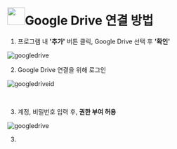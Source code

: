 # <img class="gb_Wa gb_Ke" alt="" aria-hidden="true" src="https://www.gstatic.com/images/branding/product/1x/drive_48dp.png" srcset="https://www.gstatic.com/images/branding/product/2x/drive_48dp.png 2x ,https://www.gstatic.com/images/branding/product/1x/drive_48dp.png 1x" style="width:40px;height:40px">Google Drive 연결 방법

1. 프로그램 내 **'추가'** 버튼 클릭, Google Drive 선택 후 **'확인'**


![googledrive](https://user-images.githubusercontent.com/44858625/48180214-f798fa00-e365-11e8-90ff-d7e8081a8e1c.PNG)



2. Google Drive 연결을 위해 로그인

![googledriveid](https://user-images.githubusercontent.com/44858625/48181310-52345500-e36a-11e8-8d1e-b556cce60b11.PNG)

<br />


3. 계정, 비밀번호 입력 후, **권한 부여 허용**

![googledrive](https://user-images.githubusercontent.com/44858625/48181330-61b39e00-e36a-11e8-91f5-dcb0e6dfb9d8.PNG)




3. 

